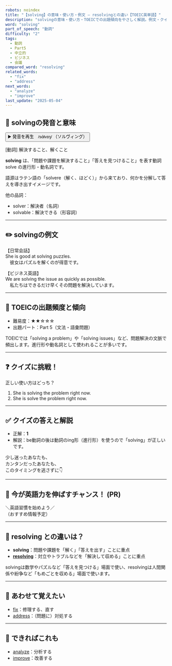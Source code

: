 ```yaml
---
robots: noindex
title: "【solving】の意味・使い方・例文 ― resolvingとの違い【TOEIC英単語】"
description: "solvingの意味・使い方・TOEICでの出題傾向をやさしく解説。例文・クイズ付きでresolvingとの違いもわかりやすく学べます。"
word: "solving"
part_of_speech: "動詞"
difficulty: "2"
tags:
  - 動詞
  - Part5
  - 中立的
  - ビジネス
  - 会議
compared_word: "resolving"
related_words:
  - "fix"
  - "address"
next_words:
  - "analyze"
  - "improve"
last_update: "2025-05-04"
---
```


## 🔰 solvingの発音と意味

<button class="play-audio" onclick="playTTS('solving')">
  <span class="play-audio-main">
    ▶️ 発音を再生　/sɑ́lvɪŋ/
  </span>
  <span class="play-audio-sub">
    （ソルヴィング）
  </span>
</button>

[動詞] 解決すること、解くこと

**solving** は、「問題や課題を解決すること」「答えを見つけること」を表す動詞 solve の進行形・動名詞です。

語源はラテン語の「solvere（解く、ほどく）」から来ており、何かを分解して答えを導き出すイメージです。

他の品詞：  
- solver：解決者（名詞）
- solvable：解決できる（形容詞）

---

## ✏️ solvingの例文

【日常会話】  
She is good at solving puzzles.  
　彼女はパズルを解くのが得意です。

【ビジネス英語】  
We are solving the issue as quickly as possible.  
　私たちはできるだけ早くその問題を解決しています。

---

## 🎯 TOEICの出題頻度と傾向

- 難易度：★★☆☆☆
- 出題パート：Part 5（文法・語彙問題）

TOEICでは「solving a problem」や「solving issues」など、問題解決の文脈で頻出します。進行形や動名詞として使われることが多いです。

---

## ❓ クイズに挑戦！

正しい使い方はどっち？

1. She is solving the problem right now.  
2. She is solve the problem right now.

---

## ✅ クイズの答えと解説

- 正解：**1**
- 解説：be動詞の後は動詞のing形（進行形）を使うので「solving」が正しいです。

少し迷ったあなたも、  
カンタンだったあなたも、  
このタイミングを逃さずに👇️

---

## 🚀 今が英語力を伸ばすチャンス！ (PR)

<div class="info-center">
＼英語習慣を始めよう／<br>  
（おすすめ情報予定）
</div>

---

## 🤔  resolving との違いは？

- **solving**：問題や課題を「解く」「答えを出す」ことに重点
- **[resolving](/word/resolving/)**：対立やトラブルなどを「解決して収める」ことに重点

solvingは数学やパズルなど「答えを見つける」場面で使い、resolvingは人間関係や紛争など「もめごとを収める」場面で使います。

---

## 🧩 あわせて覚えたい

- [fix](/word/fix/)：修理する、直す
- [address](/word/address/)：（問題に）対処する

---

## 📖 できればこれも

- [analyze](/word/analyze/)：分析する
- [improve](/word/improve/)：改善する

<!-- cvid: aid09_bid13 -->
